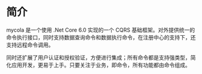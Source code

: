 # 简介
mycola 是一个使用 .Net Core 6.0 实现的一个 CQRS 基础框架。对外提供统一的命令执行接口，同时支持数据查询命令和数据执行命令，在注册中心的支持下，还支持远程命令调用。

同时还扩展了用户认证和授权验证，方便进行集成；所有命令都是支持强类型，简化应用开发，更易于上手。只要关注于业务，即命令，所有功能都由命令组成。